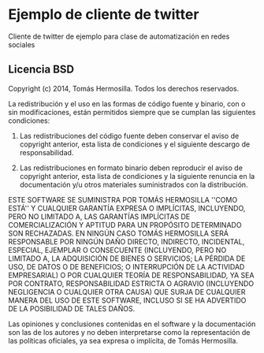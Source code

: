 # Ejemplo de cliente de twitter

Cliente de twitter de ejemplo para clase de automatización en redes sociales

## Licencia BSD

Copyright (c) 2014, Tomás Hermosilla. Todos los derechos reservados.

La redistribución y el uso en las formas de código fuente y binario, con o sin
modificaciones, están permitidos siempre que se cumplan las siguientes condiciones:

1. Las redistribuciones del código fuente deben conservar el aviso de copyright
   anterior, esta lista de condiciones y el siguiente descargo de responsabilidad.

2. Las redistribuciones en formato binario deben reproducir el aviso de copyright
   anterior, esta lista de condiciones y la siguiente renuncia en la documentación
   y/u otros materiales suministrados con la distribución.

ESTE SOFTWARE SE SUMINISTRA POR TOMÁS HERMOSILLA ''COMO ESTÁ'' Y CUALQUIER
GARANTÍA EXPRESA O IMPLÍCITAS, INCLUYENDO, PERO NO LIMITADO A, LAS GARANTÍAS
IMPLÍCITAS DE COMERCIALIZACIÓN Y APTITUD PARA UN PROPÓSITO DETERMINADO SON
RECHAZADAS. EN NINGÚN CASO TOMÁS HERMOSILLA SERÁ RESPONSABLE POR NINGÚN
DAÑO DIRECTO, INDIRECTO, INCIDENTAL, ESPECIAL, EJEMPLAR O CONSECUENTE (INCLUYENDO,
PERO NO LIMITADO A, LA ADQUISICIÓN DE BIENES O SERVICIOS; LA PÉRDIDA DE USO, DE
DATOS O DE BENEFICIOS; O INTERRUPCIÓN DE LA ACTIVIDAD EMPRESARIAL) O POR
CUALQUIER TEORÍA DE RESPONSABILIDAD, YA SEA POR CONTRATO, RESPONSABILIDAD ESTRICTA
O AGRAVIO (INCLUYENDO NEGLIGENCIA O CUALQUIER OTRA CAUSA) QUE SURJA DE CUALQUIER
MANERA DEL USO DE ESTE SOFTWARE, INCLUSO SI SE HA ADVERTIDO DE LA POSIBILIDAD DE
TALES DAÑOS.

Las opiniones y conclusiones contenidas en el software y la documentación son las
de los autores y no deben interpretarse como la representación de las políticas
oficiales, ya sea expresa o implícita, de Tomás Hermosilla.
